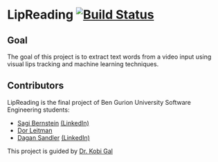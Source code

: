 LipReading [![Build Status](https://secure.travis-ci.org/sagioto/LipReading.png)](http://travis-ci.org/sagioto/LipReading)
==========

## Goal

The goal of this project is to extract text words from a video input using visual lips tracking and machine learning techniques.

## Contributors

LipReading is the final project of Ben Gurion University Software Engineering students:
* [Sagi Bernstein](https://github.com/sagioto) [(LinkedIn)](http://www.linkedin.com/profile/view?id=103685568)
* [Dor Leitman](https://github.com/dorleitman)
* [Dagan Sandler](https://github.com/dagansandler) [(LinkedIn)](http://www.linkedin.com/profile/view?id=95457922)

This project is guided by [Dr. Kobi Gal](http://www.eecs.harvard.edu/~gal/)